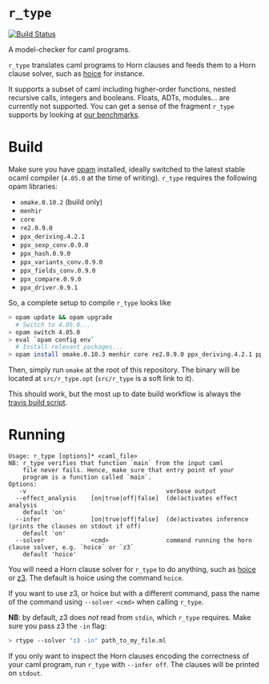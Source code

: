 # `r_type`

[![Build Status](https://travis-ci.org/hopv/r_type.svg?branch=master)](https://travis-ci.org/hopv/r_type)

A model-checker for caml programs.

`r_type` translates caml programs to Horn clauses and feeds them to a Horn clause solver, such as [hoice][hoice] for instance.

It supports a subset of caml including higher-order functions, nested recursive calls, integers and booleans. Floats, ADTs, modules... are currently not supported. You can get a sense of the fragment `r_type` supports by looking at [our benchmarks][benchs].

# Build

Make sure you have [opam][opam] installed, ideally switched to the latest stable ocaml compiler (`4.05.0` at the time of writing). `r_type` requires the following opam libraries:

- `omake.0.10.2` (build only)
- `menhir`
- `core`
- `re2.0.9.0`
- `ppx_deriving.4.2.1`
- `ppx_sexp_conv.0.9.0`
- `ppx_hash.0.9.0`
- `ppx_variants_conv.0.9.0`
- `ppx_fields_conv.0.9.0`
- `ppx_compare.0.9.0`
- `ppx_driver.0.9.1`

So, a complete setup to compile `r_type` looks like

```bash
> opam update && opam upgrade
  # Switch to 4.05.0...
> opam switch 4.05.0
> eval `opam config env`
  # Install relevant packages...
> opam install omake.0.10.3 menhir core re2.0.9.0 ppx_deriving.4.2.1 ppx_sexp_conv.0.9.0 ppx_hash.0.9.0 ppx_variants_conv.0.9.0 ppx_fields_conv.0.9.0 ppx_compare.0.9.0 ppx_driver.0.9.1
```

Then, simply run `omake` at the root of this repository. The binary will be located at `src/r_type.opt` (`src/r_type` is a soft link to it).

This should work, but the most up to date build workflow is always the [travis build script][travis script].

# Running

```
Usage: r_type [options]* <caml_file>
NB: r_type verifies that function `main` from the input caml
    file never fails. Hence, make sure that entry point of your
    program is a function called `main`.
Options:
   -v                                       verbose output
  --effect_analysis    [on|true|off|false]  (de)activates effect analysis
    default 'on'
  --infer              [on|true|off|false]  (de)activates inference (prints the clauses on stdout if off)
    default 'on'
  --solver             <cmd>                command running the horn clause solver, e.g. `hoice` or `z3`
    default 'hoice'
```

You will need a Horn clause solver for `r_type` to do anything, such as [hoice][hoice] or [z3][z3]. The default is hoice using the command `hoice`.

If you want to use z3, or hoice but with a different command, pass the name of the command using `--solver <cmd>` when calling `r_type`.

**NB**: by default, z3 does *not* read from `stdin`, which `r_type` requires. Make sure you pass z3 the `-in` flag:

```bash
> rtype --solver "z3 -in" path_to_my_file.ml
```

If you only want to inspect the Horn clauses encoding the correctness of your caml program, run `r_type` with `--infer off`. The clauses will be printed on `stdout`.

[benchs]: https://github.com/hopv/benchmarks/tree/master/caml/lia (hopv benchmarks)
[travis script]: https://github.com/hopv/r_type/blob/master/.travis.sh (travis build script)
[hoice]: https://github.com/hopv/hoice (hoice repository on github)
[z3]: https://github.com/Z3Prover/z3 (z3 repository on github)
[opam]: https://opam.ocaml.org/doc/Install.html (opam official page)